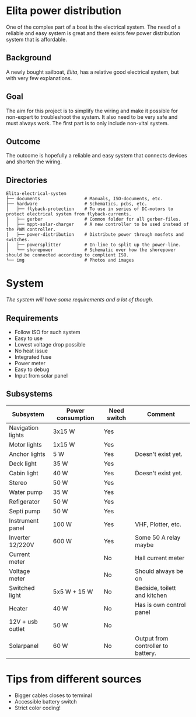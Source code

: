 # Elita power distribution
One of the complex part of a boat is the electrical system. The need of a reliable and easy system is great and there exists few power distribution system that is affordable. 

## Background
A newly bought sailboat, *Elita*, has a relative good electrical system, but with very few explanations. 

## Goal
The aim for this project is to simplify the wiring and make it possible for non-expert to troubleshoot the system. It also need to be very safe and must always work. The first part is to only include non-vital system. 

## Outcome 
The outcome is hopefully a reliable and easy system that connects devices and shorten the wiring. 

## Directories 
```
Elita-electrical-system
├── documents                 # Manuals, ISO-documents, etc.       
├── hardware                  # Schematics, pcbs, etc.
│   ├── flyback-protection    # To use in series of DC-motors to protect electrical system from flyback-currents.
│   ├── gerber                # Common folder for all gerber-files.
│   ├── mppt-solar-charger    # A new controller to be used instead of the PWM controller.
│   ├── power-distribution    # Distribute power through mosfets and switches.
│   ├── powersplitter         # In-line to split up the power-line.
│   └── shorepower            # Schematic over how the shorepower should be connected according to complient ISO.         
└── img                       # Photos and images 
  ```


# System 
*The system will have some requirements and a lot of though.*

## Requirements
- Follow ISO for such system
- Easy to use
- Lowest voltage drop possible
- No heat issue
- Integrated fuse
- Power meter 
- Easy to debug 
- Input from solar panel

## Subsystems

| Subsystem             | Power consumption     | Need switch           | Comment                             |
| --------------------- | --------------------- | --------------------- | ----------------------------------- | 
| Navigation lights     | 3x15 W                | Yes                   |                                     |
| Motor lights          | 1x15 W                | Yes                   |                                     |
| Anchor lights         | 5 W                   | Yes                   | Doesn't exist yet.                  |
| Deck light            | 35 W                  | Yes                   |                                     |
| Cabin light           | 40 W                  | Yes                   | Doesn't exist yet.                  |
| Stereo                | 50 W                  | Yes                   |                                     |
| Water pump            | 35 W                  | Yes                   |                                     |
| Refigerator           | 50 W                  | Yes                   |                                     |
| Septi pump            | 50 W                  | Yes                   |                                     |
| Instrument panel      | 100 W                 | Yes                   | VHF, Plotter, etc.                  |
| Inverter 12/220V      | 600 W                 | Yes                   | Some 50 A relay maybe               |
| Current meter         |                       | No                    | Hall current meter                  |
| Voltage meter         |                       | No                    | Should always be on                 |
| Switched light        | 5x5 W + 15 W          | No                    | Bedside, toilett and kitchen        |
| Heater                | 40 W                  | No                    | Has is own control panel            |
| 12V + usb outlet      | 50 W                  | No                    |                                     |
| Solarpanel            | 60 W                  | No                    | Output from controller to battery.  |




# Tips from different sources
- Bigger cables closes to terminal
- Accessible battery switch
- Strict color coding!  

